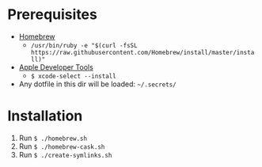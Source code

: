 # Prerequisites
- [Homebrew](https://brew.sh)
  - `/usr/bin/ruby -e "$(curl -fsSL https://raw.githubusercontent.com/Homebrew/install/master/install)"`
- [Apple Developer Tools](https://developer.apple.com)
  - `$ xcode-select --install`
- Any dotfile in this dir will be loaded: `~/.secrets/`

# Installation
1. Run `$ ./homebrew.sh`
2. Run `$ ./homebrew-cask.sh`
3. Run `$ ./create-symlinks.sh`
